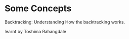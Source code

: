 # Some Concepts
Backtracking: 
Understanding How the backtracking works.

learnt by Toshima Rahangdale